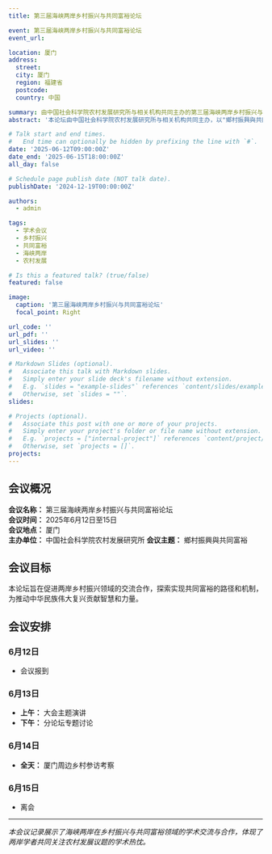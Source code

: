 ```yaml
---
title: 第三届海峡两岸乡村振兴与共同富裕论坛

event: 第三届海峡两岸乡村振兴与共同富裕论坛
event_url: 

location: 厦门
address:
  street: 
  city: 厦门
  region: 福建省
  postcode: 
  country: 中国

summary: 由中国社会科学院农村发展研究所与相关机构共同主办的第三届海峡两岸乡村振兴与共同富裕论坛，以"鄉村振興與共同富裕"为主题，旨在促进两岸乡村振兴领域的交流合作。
abstract: '本论坛由中国社会科学院农村发展研究所与相关机构共同主办，以"鄉村振興與共同富裕"为主题，旨在促进两岸乡村振兴领域的交流合作，探索实现共同富裕的路径和机制，为推动中华民族伟大复兴贡献智慧和力量。'

# Talk start and end times.
#   End time can optionally be hidden by prefixing the line with `#`.
date: '2025-06-12T09:00:00Z'
date_end: '2025-06-15T18:00:00Z'
all_day: false

# Schedule page publish date (NOT talk date).
publishDate: '2024-12-19T00:00:00Z'

authors:
  - admin

tags:
  - 学术会议
  - 乡村振兴
  - 共同富裕
  - 海峡两岸
  - 农村发展

# Is this a featured talk? (true/false)
featured: false

image:
  caption: '第三届海峡两岸乡村振兴与共同富裕论坛'
  focal_point: Right

url_code: ''
url_pdf: ''
url_slides: ''
url_video: ''

# Markdown Slides (optional).
#   Associate this talk with Markdown slides.
#   Simply enter your slide deck's filename without extension.
#   E.g. `slides = "example-slides"` references `content/slides/example-slides.md`.
#   Otherwise, set `slides = ""`.
slides:

# Projects (optional).
#   Associate this post with one or more of your projects.
#   Simply enter your project's folder or file name without extension.
#   E.g. `projects = ["internal-project"]` references `content/project/deep-learning/index.md`.
#   Otherwise, set `projects = []`.
projects:
---
```


## 会议概况

**会议名称：** 第三届海峡两岸乡村振兴与共同富裕论坛  
**会议时间：** 2025年6月12日至15日  
**会议地点：** 厦门  
**主办单位：** 中国社会科学院农村发展研究所
**会议主题：** 鄉村振興與共同富裕  

## 会议目标

本论坛旨在促进两岸乡村振兴领域的交流合作，探索实现共同富裕的路径和机制，为推动中华民族伟大复兴贡献智慧和力量。

## 会议安排

### 6月12日
- 会议报到

### 6月13日
- **上午：** 大会主题演讲
- **下午：** 分论坛专题讨论

### 6月14日
- **全天：** 厦门周边乡村参访考察

### 6月15日
- 离会


---

*本会议记录展示了海峡两岸在乡村振兴与共同富裕领域的学术交流与合作，体现了两岸学者共同关注农村发展议题的学术热忱。*